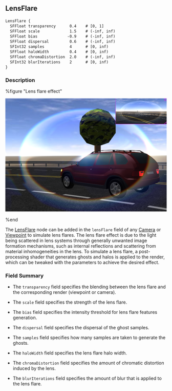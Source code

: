 ## LensFlare

```
LensFlare {
  SFFloat transparency      0.4    # [0, 1]
  SFFloat scale             1.5    # (-inf, inf)
  SFFloat bias             -0.9    # (-inf, inf)
  SFFloat dispersal         0.6    # (-inf, inf)
  SFInt32 samples           4      # [0, inf)
  SFFloat haloWidth         0.4    # [0, inf)
  SFFloat chromaDistortion  2.0    # (-inf, inf)
  SFInt32 blurIterations    2      # [0, inf)
}
```

### Description

%figure "Lens flare effect"

![lens_flare.png](images/lens_flare.png)

%end

The [LensFlare](#lensflare) node can be added in the `lensFlare` field of any [Camera](camera.md) or [Viewpoint](viewpoint.md) to simulate lens flares.
The lens flare effect is due to the light being scattered in lens systems through generally unwanted image formation mechanisms, such as internal reflections and scattering from material inhomogeneities in the lens.
To simulate a lens flare, a post-processing shader that generates ghosts and halos is applied to the render, which can be tweaked with the parameters to achieve the desired effect.

### Field Summary

- The `transparency` field specifies the blending between the lens flare and the corresponding render (viewpoint or camera).

- The `scale` field specifies the strength of the lens flare.

- The `bias` field specifies the intensity threshold for lens flare features generation.

- The `dispersal` field specifies the dispersal of the ghost samples.

- The `samples` field specifies how many samples are taken to generate the ghosts.

- The `haloWidth` field specifies the lens flare halo width.

- The `chromaDistortion` field specifies the amount of chromatic distortion induced by the lens.

- The `blurIterations` field specifies the amount of blur that is applied to the lens flare.
